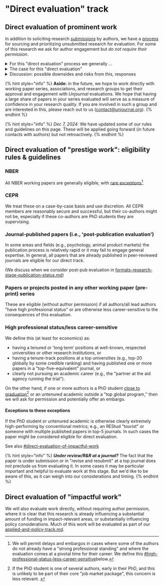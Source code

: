 # "Direct evaluation" track

## Direct evaluation of prominent work

In addition to soliciting research [_submissions_](https://globalimpact.gitbook.io/the-unjournal-project-and-communication-space/faq-interaction/for-researchers-authors#why-should-i-submit-my-work-to-the-unjournal-why-should-i-engage-with-them) by authors, we have a [process](process-prioritizing-research/) for sourcing and prioritizing unsubmitted research for evaluation. For some of this research we ask for author engagement but _do not require their permission_.

<details>

<summary>For this "direct evaluation" process we generally ...</summary>

1. Choose a set of "top-tier working paper series" and medium-to-top-tier journals, as well as   research posted in other exclusive working paper archives and to work where all authors seem to be prominent, secure, and established. See [#direct-evaluation-eligibility-rules-and-guidelines](direct-evaluation-track.md#direct-evaluation-eligibility-rules-and-guidelines "mention").   &#x20;
2. Identify relevant papers in this series, following our stated criteria  (i.e., [relevance](./#summary-why-is-it-relevant-and-worth-engaging-with), strength, [need for further review](./#why-does-it-need-more-review-what-are-some-key-issues-claims-to-vet)).\
   For NBER this tends to include
   * recently released work in the early stages of the journal peer-review process, particularly if it addresses a timely subject; as well as
   * work that has been around for many years, is widely cited and influential, yet has never been published in a peer-reviewed journal.

_We do this systematically and transparently; authors shouldn't feel singled out nor left out._

3. Notify the work's authors that _The Unjournal_ plans to commission evaluations. We're not asking for permission, but
   * making them aware of _The Unjournal,_ the process, the [benefits to authors](../../faq-interaction/for-researchers-authors.md#why-should-researchers-and-groups-submit-their-work-to-and-engage-with-the-unjournal), and the authors' opportunities to engage with the evaluation and publicly respond to the evaluation before it is made public;
   * letting us know if we have the most recent version of the paper, and if updates are coming soon;
   * letting the authors complete our forms if they wish, giving further information about the paper  or e.g. adding a "permalink" to updated versions;
   * asking if there are authors in sensitive career positions justifying a[ temporary "embargo"](../../faq-interaction/for-researchers-authors.md#conditional-embargo); and
   * asking the authors if there is specific feedback they would like to receive.
4. Reaching out to and commissioning evaluators, as in our regular process. _Considerations:_
   * Evaluators should be made aware that the authors have not directly requested this review, but have been informed it is happening.&#x20;
   * As this will allow us to consider a larger set of papers more quickly, we can reach out to multiple evaluators more efficiently.

</details>

<details>

<summary>The case for this "direct evaluation"</summary>

1. **Public benefit:** Working papers (especially NBER) are already influencing policy and debat&#x65;**,** yet they have not been peer-reviewed and may take years to go through this process, if ever (e.g., many NBER papers[ are never published in peer-reviewed journals](https://bldavies.com/blog/publication-outcomes-nber-working-papers/)). However, it is difficult to understand the papers' limitations unless you happen to have attended an academic seminar where they were presented. Evaluating these publicly will provide a service.
   * _Specifically for NBER_: This working paper series is highly influential and relied upon by policy makers and policy journalists. It'd an elite outlet: only members of NBER are able to post working papers here. [Membership is prestigious and available only by invitation.](https://economistwritingeveryday.com/2022/05/02/lets-talk-about-the-nber/)
2. **Fear of public evaluation (safety in numbers):** There may be some shyness or reluctance to participate in _The Unjournal_ evaluation process (for reasons to do so, see our [benefits to authors](../../faq-interaction/for-researchers-authors.md#why-should-researchers-and-groups-submit-their-work-to-and-engage-with-the-unjournal)[ ](../../faq-interaction/for-researchers-authors.md)discussion). It is scary to be a first mover, and it may feel unfair to be among the few people to have an evaluation of your work out there in public (in spite of the Bayesian arguments presented in the previous link). There should be "safety" in numbers: having a substantial number of prominent papers publicly evaluated by _The Unjournal_ will ease this concern.
3. **Passive evaluation may be preferred to active consent:** Academics (especially early-career) may also worry that they will seem weird or rebellious by submitting to _The Unjournal,_ as this may be taken as "rejecting mainstream system norms." Again, this will be less of a problem if a substantial number of public evaluations of prominent papers are posted. You will be in good company. Furthermore, if we are simply _identifying_ papers for evaluation, the authors of these papers cannot be seen as rejecting the mainstream path (as they did not _choose_ to submit).
4. **Piloting and building a track record or demonstration:** _The Unjournal_ needs a reasonably large set of high-quality, relevant work to evaluate in order to help us build our system and improve our processes. Putting out a body of curated evaluation work will also allow us to demonstrate the reasonableness and reliability of this process.

</details>

<details>

<summary>Discussion: possible downsides and risks from this,  responses</summary>

**1. Negative backlash:** Some authors may dislike having their work publicly evaluated, particularly when there is substantial criticism. Academics complain a lot about unfair peer reviews, but the difference is that here the evaluations will be made public. This might lead _The Unjournal_ to be the target of some criticism.

_**Responses:**_

* Public engagement in prominent and influential work is fair and healthy. It is good to promote public intellectual debate. Of course, this process needs to allow constructive criticism as well as informative praise.
* _We will work to ensure that the evaluations we publish involve constructive dialogue, avoid unnecessary harshness, and provide reasons for their critiques. We also give authors the opportunity to respond._
* We are focusing on more prominent papers, with authors in more secure positions. Additionally, we offer a potential "embargo" for sensitive career situations, e.g., those that might face early-career researchers.

**2. Less author engagement:** If authors do not specifically _choose_ to have their work evaluated, they are less likely to engage fullly with the process.

_**Response:**_ This is something we will keep an eye on, weighing the benefits and costs.

**3. Evaluator/referee reluctance:** As noted above, evaluators may be more reluctant to provide ratings and feedback on work where the author has not instigated the process.

_**Response:**_ This should largely be addressed by the fact that we allow evaluators to remain anonymous. A potential cost here is discouraging signed evaluations, which themselves have some benefits (as well as possible costs).

**4. Slippery-slope towards "unfairly reviewing work too early":** In some fields, working papers are released at a point where the author does not wish them to be evaluated, and where the author is not implicitly making strong claims about the validity of this work. In economics, working papers tend to be released when they are fairly polished and the authors typically seek feedback and citations. The NBER series is a particularly prominent example.&#x20;

_**Response:**_ We will be careful with this. Initially, we started this 'direct evaluation' process only for the NBER series. We later extended this, as noted above.

</details>

{% hint style="info" %}
**Aside:** in the future, we hope to work directly with working paper series, associations, and research groups to get their approval and engagement with _Unjournal_ evaluations. We hope that having a large share of papers in your series evaluated will serve as a measure of confidence in your research quality. If you are involved in such a group and are interested in this, please reach out to us ([contact@unjournal.org](https://app.gitbook.com/u/Kb2a1KdsgsTOM7ZYPPCIyGkho3Q2)).
{% endhint %}

{% hint style="info" %}
_Dec 7, 2024:_ We have updated some of our rules and guidelines on this page. These will  be applied going forward (in future contacts with authors) but not retroactively.&#x20;
{% endhint %}



## Direct evaluation of "prestige work": eligibility rules & guidelines

### **NBER**

All NBER working papers are generally eligible, with [rare exceptions](#user-content-fn-1)[^1].&#x20;

### CEPR

We treat these on a case-by-case basis and use discretion. All CEPR members are reasonably secure and successful, but their co-authors might not be, especially if these co-authors are PhD students they are supervising.

### Journal-published papers (i.e., 'post-publication evaluation')

In some areas and fields (e.g., psychology, animal product markets) the publication process is relatively rapid or it may fail to engage general expertise. In general, all papers that are already published in peer-reviewed journals are eligible for our direct track.&#x20;

(We discuss when we consider post-pub evaluation in  [formats-research-stage-publication-status.md](formats-research-stage-publication-status.md "mention"))

### Papers or projects posted in any other working paper (pre-print) series

These are eligible (without author permission) if all authors/all lead authors "have high professional status" or are otherwise less career-sensitive to the consequences of this evaluation.&#x20;

### High professional status/less career-sensitive

We define this (at least for economics) as:

* having a tenured or ‘long term’ positions at well-known, respected universities or other research institutions, or
* having a tenure-track positions at a top universities (e.g., top-20 globally by some credible ranking) and having published one or more papers in a "top-five-equivalent" journal, or
* clearly not pursuing an academic career (e.g., the "partner at the aid agency running the trial").&#x20;

On the other hand, if one or more authors is a PhD student [close to graduation](#user-content-fn-2)[^2] or an untenured academic outside a "top global program,’’ then we will ask for permission and potentially offer an embargo.

#### **Exceptions to these exceptions**

If the PhD student or untenured academic is otherwise clearly extremely high-performing by conventional metrics; e.g., an REStud "tourist" or someone with multiple published papers in top-5 journals. In such cases the paper might be considered eligible for direct evaluation.&#x20;

See also [#direct-evaluation-of-impactful-work](direct-evaluation-track.md#direct-evaluation-of-impactful-work "mention")

{% hint style="info" %}
_**Under review/R\&R at a journal?**_ The fact that the paper is under submission or in "revise and resubmit" at a top journal does _not_ preclude us from evaluating it. In some cases it may be particular important and helpful to evaluate work at this stage. But we'd like to be aware of this, as it can weigh into our considerations and timing. &#x20;
{% endhint %}



## Direct evaluation of "impactful work"

We will also evaluate work directly, without requiring author permission, where it is clear that this research is already influencing a substantial amount of funding in impact-relevant areas, or substantially influencing policy considerations. Much of this work will be evaluated as part of our [applied-and-policy-track.md](applied-and-policy-track.md "mention").

[^1]: We will permit delays and embargos in cases where some of the authors do not already have a "strong professional standing" and where the evaluation comes at a pivotal time for their career. We define this [#high-professional-status-less-career-sensitive](direct-evaluation-track.md#high-professional-status-less-career-sensitive "mention")below.

[^2]: If the PhD student is one of several authors, early in their PhD, and this is unlikely to be part of their core "job market package", this concern is less relevant.&#x20;
